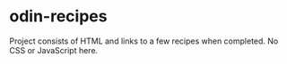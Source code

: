 # odin-recipes

Project consists of HTML and links to a few recipes when completed. No CSS or JavaScript here.
